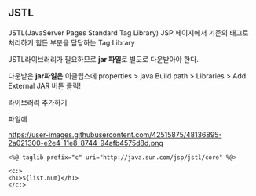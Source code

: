 ## JSTL
JSTL(JavaServer Pages Standard Tag Library)
JSP 페이지에서 기존의 태그로 처리하기 힘든 부분을 담당하는 Tag Library

JSTL라이브러리가 필요하므로 **jar 파일**로 별도로 다운받아야 한다.

다운받은 **jar파일은** 이클립스에 properties > java Build path > Libraries > Add External JAR 버튼 클릭!

라이브러리 추가하기

파일에 

https://user-images.githubusercontent.com/42515875/48136895-2a021300-e2e4-11e8-8744-94afb4575d8d.png

```
<%@ taglib prefix="c" uri="http://java.sun.com/jsp/jstl/core" %@>

<c:>
<h1>${list.num}</h1>
</c:>
```
